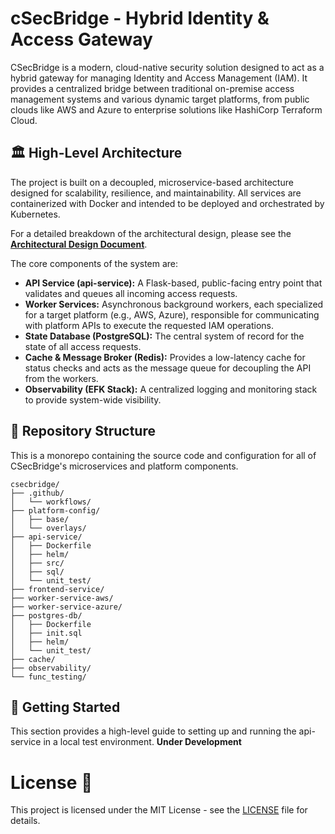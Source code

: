 # **cSecBridge \- Hybrid Identity & Access Gateway**

CSecBridge is a modern, cloud-native security solution designed to act as a hybrid gateway for managing Identity and Access Management (IAM). It provides a centralized bridge between traditional on-premise access management systems and various dynamic target platforms, from public clouds like AWS and Azure to enterprise solutions like HashiCorp Terraform Cloud.

## **🏛️ High-Level Architecture**

The project is built on a decoupled, microservice-based architecture designed for scalability, resilience, and maintainability. All services are containerized with Docker and intended to be deployed and orchestrated by Kubernetes.

For a detailed breakdown of the architectural design, please see the [**Architectural Design Document**](https://www.google.com/search?q=./csecbridge_architecture.md).

The core components of the system are:

* **API Service (api-service):** A Flask-based, public-facing entry point that validates and queues all incoming access requests.  
* **Worker Services:** Asynchronous background workers, each specialized for a target platform (e.g., AWS, Azure), responsible for communicating with platform APIs to execute the requested IAM operations.  
* **State Database (PostgreSQL):** The central system of record for the state of all access requests.  
* **Cache & Message Broker (Redis):** Provides a low-latency cache for status checks and acts as the message queue for decoupling the API from the workers.  
* **Observability (EFK Stack):** A centralized logging and monitoring stack to provide system-wide visibility.

## **📁 Repository Structure**

This is a monorepo containing the source code and configuration for all of CSecBridge's microservices and platform components.

```
csecbridge/
├── .github/
│   └── workflows/
├── platform-config/
│   ├── base/
│   └── overlays/
├── api-service/
│   ├── Dockerfile
│   ├── helm/
│   ├── src/
│   ├── sql/
│   └── unit_test/
├── frontend-service/
├── worker-service-aws/
├── worker-service-azure/
├── postgres-db/
│   ├── Dockerfile
│   ├── init.sql
│   ├── helm/
│   └── unit_test/
├── cache/
├── observability/
└── func_testing/
```

## **🚀 Getting Started**

This section provides a high-level guide to setting up and running the api-service in a local test environment.
**Under Development**

# License 📄
This project is licensed under the MIT License - see the [LICENSE](LICENSE) file for details.

